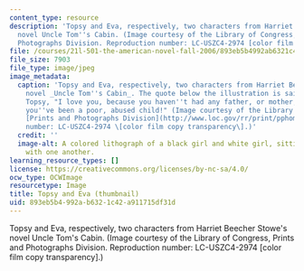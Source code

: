 ```yaml
---
content_type: resource
description: 'Topsy and Eva, respectively, two characters from Harriet Beecher Stowe''s
  novel Uncle Tom''s Cabin. (Image courtesy of the Library of Congress, Prints and
  Photographs Division. Reproduction number: LC-USZC4-2974 [color film copy transparency].)'
file: /courses/21l-501-the-american-novel-fall-2006/893eb5b4992ab6321c42a911715df31d_21l-501f06-th.jpg
file_size: 7903
file_type: image/jpeg
image_metadata:
  caption: 'Topsy and Eva, respectively, two characters from Harriet Beecher Stowe''s
    novel _Uncle Tom''s Cabin_. The quote below the illustration is said by Eva to
    Topsy, "I love you, because you haven''t had any father, or mother, or friends;-because
    you''ve been a poor, abused child!" (Image courtesy of the Library of Congress,
    [Prints and Photographs Division](http://www.loc.gov/rr/print/pphome.html). Reproduction
    number: LC-USZC4-2974 \[color film copy transparency\].)'
  credit: ''
  image-alt: A colored lithograph of a black girl and white girl, sitting affectionately
    with one another.
learning_resource_types: []
license: https://creativecommons.org/licenses/by-nc-sa/4.0/
ocw_type: OCWImage
resourcetype: Image
title: Topsy and Eva (thumbnail)
uid: 893eb5b4-992a-b632-1c42-a911715df31d
---
```

Topsy and Eva, respectively, two characters from Harriet Beecher Stowe's novel Uncle Tom's Cabin. (Image courtesy of the Library of Congress, Prints and Photographs Division. Reproduction number: LC-USZC4-2974 [color film copy transparency].)